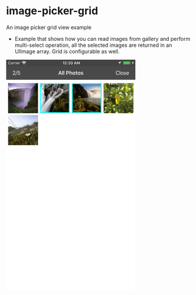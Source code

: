 # image-picker-grid
An image picker grid view example 

- Example that shows how you can read images from gallery and perform multi-select operation, all the selected 
images are returned in an UIImage array. Grid is configurable as well.

<img src="https://github.com/vdharankar/image-picker-grid/blob/master/Simulator%20Screen%20Shot%20-%20iPhone%208%20Plus%20-%202018-07-09%20at%2000.20.37.png" width="350" alt="">
